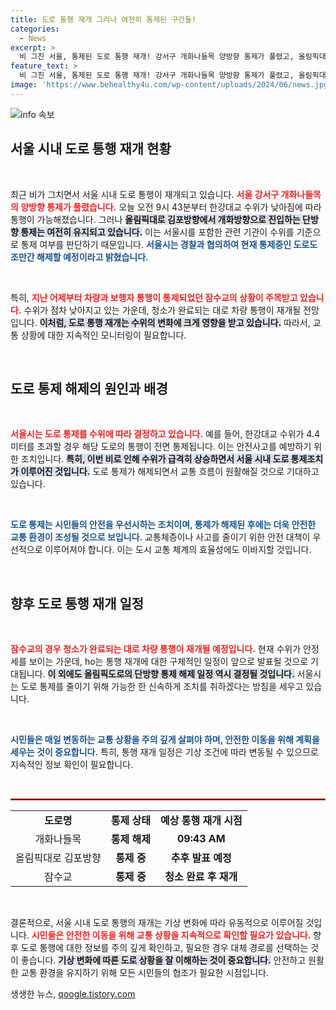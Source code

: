 ```yaml
---
title: 도로 통행 재개 그러나 여전히 통제된 구간들!
categories:
  - News
excerpt: >
  비 그친 서울, 통제된 도로 통행 재개! 강서구 개화나들목 양방향 통제가 풀렸고, 올림픽대로 일부 구간은 여전히 통제 중. 잠수교 통행도 조만간 재개될 예정! 지금 자세히 알아보세요!
feature_text: >
  비 그친 서울, 통제된 도로 통행 재개! 강서구 개화나들목 양방향 통제가 풀렸고, 올림픽대로 일부 구간은 여전히 통제 중. 잠수교 통행도 조만간 재개될 예정! 지금 자세히 알아보세요!
image: 'https://www.behealthy4u.com/wp-content/uploads/2024/06/news.jpg'
---
```


<p><img src="https://www.behealthy4u.com/wp-content/uploads/2024/06/news.jpg" alt="info 속보" /></p>

<h2 data-ke-size="size26">서울 시내 도로 통행 재개 현황</h2>

<p data-ke-size="size16">&nbsp;</p>

<p data-ke-size="size16">최근 비가 그치면서 서울 시내 도로 통행이 재개되고 있습니다. <b><span style="color: #ee2323;">서울 강서구 개화나들목의 양방향 통제가 풀렸습니다.</span></b> 오늘 오전 9시 43분부터 한강대교 수위가 낮아짐에 따라 통행이 가능해졌습니다. 그러나 <b><span style="background-color: #21538527;">올림픽대로 김포방향에서 개화방향으로 진입하는 단방향 통제는 여전히 유지되고 있습니다.</span></b> 이는 서울시를 포함한 관련 기관이 수위를 기준으로 통제 여부를 판단하기 때문입니다. <b><span style="color: #1a5490;">서울시는 경찰과 협의하여 현재 통제중인 도로도 조만간 해제할 예정이라고 밝혔습니다.</span></b></p>

<p data-ke-size="size16">&nbsp;</p>

<p data-ke-size="size16">특히, <b><span style="color: #ee2323;">지난 어제부터 차량과 보행자 통행이 통제되었던 잠수교의 상황이 주목받고 있습니다.</span></b> 수위가 점차 낮아지고 있는 가운데, 청소가 완료되는 대로 차량 통행이 재개될 전망입니다. <b><span style="background-color: #21538527;">이처럼, 도로 통행 재개는 수위의 변화에 크게 영향을 받고 있습니다.</span></b> 따라서, 교통 상황에 대한 지속적인 모니터링이 필요합니다.</p>

<p data-ke-size="size16">&nbsp;</p>

<h2 data-ke-size="size26">도로 통제 해제의 원인과 배경</h2>

<p data-ke-size="size16">&nbsp;</p>

<p data-ke-size="size16"><b><span style="color: #ee2323;">서울시는 도로 통제를 수위에 따라 결정하고 있습니다.</span></b> 예를 들어, 한강대교 수위가 4.4미터를 초과할 경우 해당 도로의 통행이 전면 통제됩니다. 이는 안전사고를 예방하기 위한 조치입니다. <b><span style="background-color: #21538527;">특히, 이번 비로 인해 수위가 급격히 상승하면서 서울 시내 도로 통제조치가 이루어진 것입니다.</span></b> 도로 통제가 해제되면서 교통 흐름이 원활해질 것으로 기대하고 있습니다.</p>

<p data-ke-size="size16">&nbsp;</p>

<p data-ke-size="size16"><b><span style="color: #1a5490;">도로 통제는 시민들의 안전을 우선시하는 조치이며, 통제가 해제된 후에는 더욱 안전한 교통 환경이 조성될 것으로 보입니다.</span></b> 교통체증이나 사고를 줄이기 위한 안전 대책이 우선적으로 이루어져야 합니다. 이는 도시 교통 체계의 효율성에도 이바지할 것입니다.</p>

<p data-ke-size="size16">&nbsp;</p>

<h2 data-ke-size="size26">향후 도로 통행 재개 일정</h2>

<p data-ke-size="size16">&nbsp;</p>

<p data-ke-size="size16"><b><span style="color: #ee2323;">잠수교의 경우 청소가 완료되는 대로 차량 통행이 재개될 예정입니다.</span></b> 현재 수위가 안정세를 보이는 가운데, ho는 통행 재개에 대한 구체적인 일정이 앞으로 발표될 것으로 기대됩니다. <b><span style="background-color: #21538527;">이 외에도 올림픽도로의 단방향 통제 해제 일정 역시 결정될 것입니다.</span></b> 서울시는 도로 통제를 줄이기 위해 가능한 한 신속하게 조치를 취하겠다는 방침을 세우고 있습니다.</p>

<p data-ke-size="size16">&nbsp;</p>

<p data-ke-size="size16"><b><span style="color: #1a5490;">시민들은 매일 변동하는 교통 상황을 주의 깊게 살펴야 하며, 안전한 이동을 위해 계획을 세우는 것이 중요합니다.</span></b> 특히, 통행 재개 일정은 기상 조건에 따라 변동될 수 있으므로 지속적인 정보 확인이 필요합니다.</p>

<p data-ke-size="size16">&nbsp;</p>

<hr style="border: 1px solid #ee2323;">

<table style="width: 100%; border-collapse: collapse;">
    <tr>
        <td style="text-align: center; height: 17px;"><b>도로명</b></td>
        <td style="text-align: center; height: 17px;"><b>통제 상태</b></td>
        <td style="text-align: center; height: 17px;"><b>예상 통행 재개 시점</b></td>
    </tr>
    <tr>
        <td style="text-align: center; height: 17px;">개화나들목</td>
        <td style="text-align: center; height: 17px;"><b>통제 해제</b></td>
        <td style="text-align: center; height: 17px;"><b>09:43 AM</b></td>
    </tr>
    <tr>
        <td style="text-align: center; height: 17px;">올림픽대로 김포방향</td>
        <td style="text-align: center; height: 17px;"><b>통제 중</b></td>
        <td style="text-align: center; height: 17px;"><b>추후 발표 예정</b></td>
    </tr>
    <tr>
        <td style="text-align: center; height: 17px;">잠수교</td>
        <td style="text-align: center; height: 17px;"><b>통제 중</b></td>
        <td style="text-align: center; height: 17px;"><b>청소 완료 후 재개</b></td>
    </tr>
</table>

<p data-ke-size="size16">&nbsp;</p> 

<p data-ke-size="size16">결론적으로, 서울 시내 도로 통행의 재개는 기상 변화에 따라 유동적으로 이루어질 것입니다. <b><span style="color: #ee2323;">시민들은 안전한 이동을 위해 교통 상황을 지속적으로 확인할 필요가 있습니다.</span></b> 향후 도로 통행에 대한 정보를 주의 깊게 확인하고, 필요한 경우 대체 경로를 선택하는 것이 좋습니다. <b><span style="background-color: #21538527;">기상 변화에 따른 도로 상황을 잘 이해하는 것이 중요합니다.</span></b> 안전하고 원활한 교통 환경을 유지하기 위해 모든 시민들의 협조가 필요한 시점입니다.</p>
생생한 뉴스, <a href="https://qoogle.tistory.com" rel="dofollow">qoogle.tistory.com</a>



